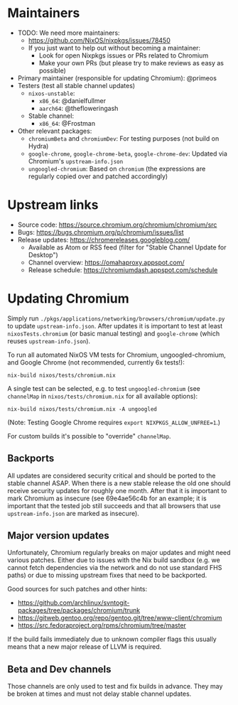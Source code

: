 # Maintainers

- TODO: We need more maintainers:
  - https://github.com/NixOS/nixpkgs/issues/78450
  - If you just want to help out without becoming a maintainer:
    - Look for open Nixpkgs issues or PRs related to Chromium
    - Make your own PRs (but please try to make reviews as easy as possible)
- Primary maintainer (responsible for updating Chromium): @primeos
- Testers (test all stable channel updates)
  - `nixos-unstable`:
    - `x86_64`: @danielfullmer
    - `aarch64`: @thefloweringash
  - Stable channel:
    - `x86_64`: @Frostman
- Other relevant packages:
  - `chromiumBeta` and `chromiumDev`: For testing purposes (not build on Hydra)
  - `google-chrome`, `google-chrome-beta`, `google-chrome-dev`: Updated via
    Chromium's `upstream-info.json`
  - `ungoogled-chromium`: Based on `chromium` (the expressions are regularly
    copied over and patched accordingly)

# Upstream links

- Source code: https://source.chromium.org/chromium/chromium/src
- Bugs: https://bugs.chromium.org/p/chromium/issues/list
- Release updates: https://chromereleases.googleblog.com/
  - Available as Atom or RSS feed (filter for
    "Stable Channel Update for Desktop")
  - Channel overview: https://omahaproxy.appspot.com/
  - Release schedule: https://chromiumdash.appspot.com/schedule

# Updating Chromium

Simply run `./pkgs/applications/networking/browsers/chromium/update.py` to
update `upstream-info.json`. After updates it is important to test at least
`nixosTests.chromium` (or basic manual testing) and `google-chrome` (which
reuses `upstream-info.json`).

To run all automated NixOS VM tests for Chromium, ungoogled-chromium,
and Google Chrome (not recommended, currently 6x tests!):
```
nix-build nixos/tests/chromium.nix
```

A single test can be selected, e.g. to test `ungoogled-chromium` (see
`channelMap` in `nixos/tests/chromium.nix` for all available options):
```
nix-build nixos/tests/chromium.nix -A ungoogled
```
(Note: Testing Google Chrome requires `export NIXPKGS_ALLOW_UNFREE=1`.)

For custom builds it's possible to "override" `channelMap`.

## Backports

All updates are considered security critical and should be ported to the stable
channel ASAP. When there is a new stable release the old one should receive
security updates for roughly one month. After that it is important to mark
Chromium as insecure (see 69e4ae56c4b for an example; it is important that the
tested job still succeeds and that all browsers that use `upstream-info.json`
are marked as insecure).

## Major version updates

Unfortunately, Chromium regularly breaks on major updates and might need
various patches. Either due to issues with the Nix build sandbox (e.g. we cannot
fetch dependencies via the network and do not use standard FHS paths) or due to
missing upstream fixes that need to be backported.

Good sources for such patches and other hints:
- https://github.com/archlinux/svntogit-packages/tree/packages/chromium/trunk
- https://gitweb.gentoo.org/repo/gentoo.git/tree/www-client/chromium
- https://src.fedoraproject.org/rpms/chromium/tree/master

If the build fails immediately due to unknown compiler flags this usually means
that a new major release of LLVM is required.

## Beta and Dev channels

Those channels are only used to test and fix builds in advance. They may be
broken at times and must not delay stable channel updates.
